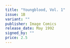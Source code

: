 ```yaml
---
title: "Youngblood, Vol. 1"
issue: 1B
variant: ""
publisher: Image Comics
release_date: May 1992
signed_by: ""
price: 2.5
---
```

